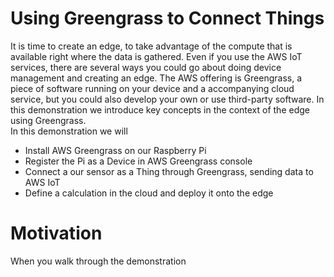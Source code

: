 # Using Greengrass to Connect Things
It is time to create an edge, to take advantage of the compute that is available right where the data is gathered. Even if you use the AWS IoT services, there are several ways you could go about doing device management and creating an edge. The AWS offering is Greengrass, a piece of software running on your device and a accompanying cloud service, but you could also develop your own or use third-party software. In this demonstration we introduce key concepts in the context of the edge using Greengrass.<br>
In this demonstration we will
- Install AWS Greengrass on our Raspberry Pi
- Register the Pi as a Device in AWS Greengrass console
- Connect a our sensor as a Thing through Greengrass, sending data to AWS IoT
- Define a calculation in the cloud and deploy it onto the edge
# Motivation
When you walk through the demonstration 
